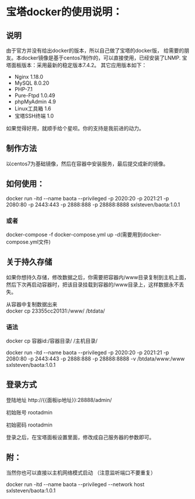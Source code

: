 宝塔docker的使用说明：
===================

说明
-----

由于官方并没有给出docker的版本，所以自己做了宝塔的docker版， 给需要的朋友。本docker镜像是基于centos7制作的，可以直接使用，已经安装了LNMP. 宝塔面板版本：采用最新的稳定版本7.4.2。
其它应用版本如下： 
* Nginx 1.18.0
* MySQL 8.0.20
* PHP-7.1
* Pure-Ftpd 1.0.49
* phpMyAdmin 4.9
* Linux工具箱 1.6
* 宝塔SSH终端 1.0

如果觉得好用，就顺手给个星呗。你的支持是我前进的动力。


 制作方法
 ----------
 
 以centos7为基础镜像，然后在容器中安装服务，最后提交成新的镜像。


如何使用：
----------
docker run -itd --name baota --privileged -p 2020:20 -p 2021:21 -p 2080:80 -p 2443:443 -p 2888:888 -p 28888:8888  sxlsteven/baota:1.0.1


### 或者


docker-compose -f docker-compose.yml  up -d(需要用到docker-compose.yml文件)


关于持久存储
----------

如果你想持久存储，修改数据之后，你需要把容器内/www目录复制到主机上面，然后下次再启动容器时，把该目录挂载到容器的/www目录上，这样数据永不丢失。

从容器中复制数据出来  
docker cp 23355cc20131:/www/ /btdata/
### 语法 
docker cp 容器id:/容器目录/ /主机目录/


docker run -itd --name baota --privileged -p 2020:20 -p 2021:21 -p 2080:80 -p 2443:443 -p 2888:888 -p 28888:8888 -v /btdata/www:/www sxlsteven/baota:1.0.1



登录方式
----------

登陆地址 http://{{面板ip地址}}:28888/admin/

初始账号 rootadmin

初始密码 rootadmin

登录之后，在宝塔面板设置里面，修改成自己服务器的参数即可。


附：
----------

当然你也可以直接以主机网络模式启动 （注意监听端口不要重复）

docker run -itd --name baota --privileged --network host sxlsteven/baota:1.0.1

